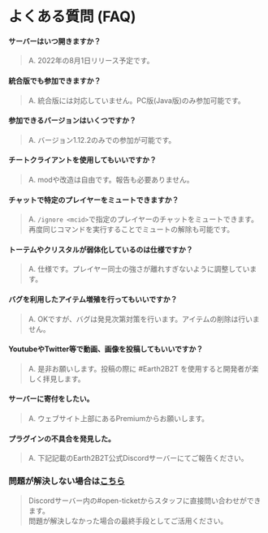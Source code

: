# よくある質問 (FAQ)
#### サーバーはいつ開きますか？
>A. 2022年の8月1日リリース予定です。

#### 統合版でも参加できますか？
>A. 統合版には対応していません。PC版(Java版)のみ参加可能です。

#### 参加できるバージョンはいくつですか？
>A. バージョン1.12.2のみでの参加が可能です。

#### チートクライアントを使用してもいいですか？
>A. modや改造は自由です。報告も必要ありません。  

#### チャットで特定のプレイヤーをミュートできますか？
>A. ```/ignore <mcid>```で指定のプレイヤーのチャットをミュートできます。  
  再度同じコマンドを実行することでミュートの解除も可能です。

#### トーテムやクリスタルが弱体化しているのは仕様ですか？
>A. 仕様です。プレイヤー同士の強さが離れすぎないように調整しています。

#### バグを利用したアイテム増殖を行ってもいいですか？
>A. OKですが、バグは発見次第対策を行います。アイテムの削除は行いません。

#### YoutubeやTwitter等で動画、画像を投稿してもいいですか？
>A. 是非お願いします。投稿の際に #Earth2B2T を使用すると開発者が楽しく拝見します。

#### サーバーに寄付をしたい。
>A. ウェブサイト上部にあるPremiumからお願いします。

#### プラグインの不具合を発見した。
>A. 下記記載のEarth2B2T公式Discordサーバーにてご報告ください。

### 問題が解決しない場合は[こちら](https://discord.com/invite/BAbRphhAgt )
>Discordサーバー内の#open-ticketからスタッフに直接問い合わせができます。  
>問題が解決しなかった場合の最終手段としてご活用ください。
